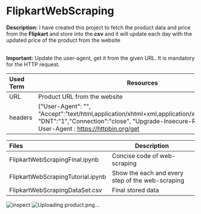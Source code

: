 # FlipkartWebScraping
**Description:** I have created this project to fetch the product data and price from the **Flipkart** and store into the **csv** and it will update each day with the updated price of the product from the website<br><br>

**Important:** Update the user-agent, get it from the given URL. It is mandatory for the HTTP request.

| Used Term | Resources |
| :--- | --- |
| URL | Product URL from the website  | 
| headers | {"User-Agent": "", "Accept":"text/html,application/xhtml+xml,application/xml;q=0.9,*/*;q=0.8", "DNT":"1","Connection":"close", "Upgrade-Insecure-Requests":"1"}  <br> User-Agent : https://httpbin.org/get |<br><br>

| Files | Description |
| :--- | --- |
| FlipkartWebScrapingFinal.ipynb | Concise code of web-scraping |
| FlipkartWebScrapingTutorial.ipynb | Show the each and every step of the web-scraping |
|  FlipkartWebScrapingDataSet.csv | Final stored data |

![inspect](https://github.com/iamistiyak/FlipkartWebScraping/assets/86108816/3f15dcba-c19b-4839-bd7d-4fc6bbb82994)
![Uploading product.png…]()
